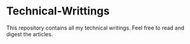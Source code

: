 # Technical-Writtings
This repository contains all my technical writings. Feel free to read and digest the articles. 
